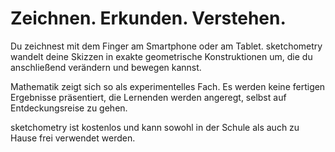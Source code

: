 # Zeichnen. Erkunden. Verstehen.

Du zeichnest mit dem Finger am Smartphone oder am Tablet. 
sketchometry wandelt deine Skizzen in exakte geometrische Konstruktionen um, die du anschließend verändern und bewegen kannst.

Mathematik zeigt sich so als experimentelles Fach.
Es werden keine fertigen Ergebnisse präsentiert, die Lernenden werden angeregt, selbst auf Entdeckungsreise zu gehen.

sketchometry ist kostenlos und kann sowohl in der Schule als auch zu Hause frei verwendet werden.
